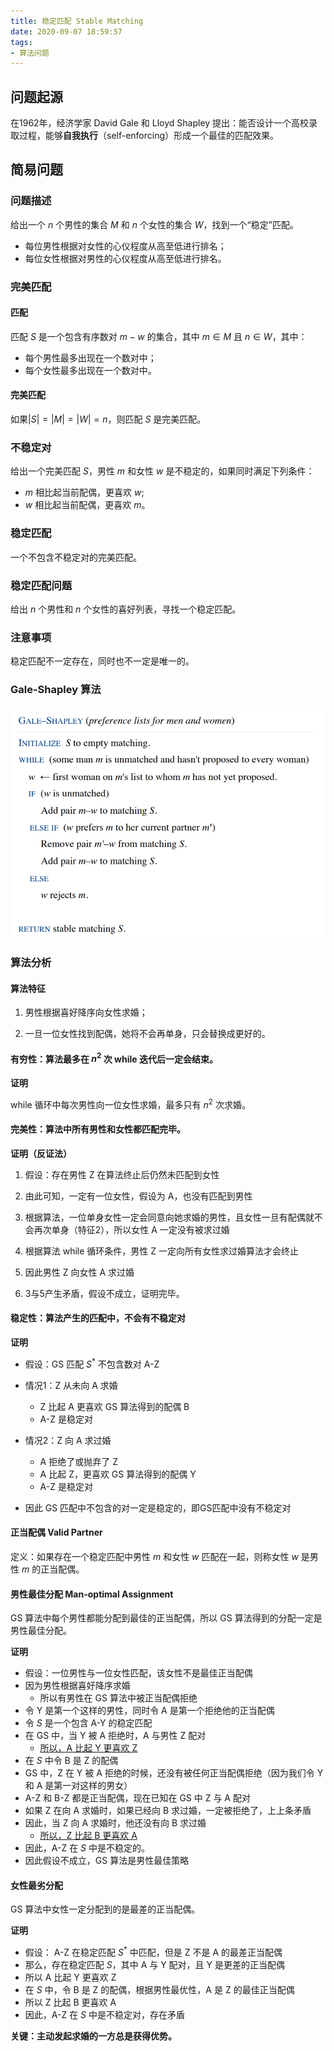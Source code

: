 ```yaml
---
title: 稳定匹配 Stable Matching
date: 2020-09-07 18:59:57
tags:
- 算法问题
---
```


## 问题起源

在1962年，经济学家 David Gale 和 Lloyd Shapley 提出：能否设计一个高校录取过程，能够**自我执行**（self-enforcing）形成一个最佳的匹配效果。

## 简易问题

### 问题描述

给出一个 $n$ 个男性的集合 $M$ 和 $n$ 个女性的集合 $W$，找到一个“稳定”匹配。

- 每位男性根据对女性的心仪程度从高至低进行排名；
- 每位女性根据对男性的心仪程度从高至低进行排名。

### 完美匹配

#### 匹配

匹配 $S$ 是一个包含有序数对 $m-w$ 的集合，其中 $m\in M$ 且 $n\in W$，其中：

- 每个男性最多出现在一个数对中；
- 每个女性最多出现在一个数对中。

#### 完美匹配

如果$|S|=|M|=|W|=n$，则匹配 $S$ 是完美匹配。

### 不稳定对

给出一个完美匹配 $S$，男性 $m$ 和女性 $w$ 是不稳定的，如果同时满足下列条件：

- $m$ 相比起当前配偶，更喜欢 $w$;
- $w$ 相比起当前配偶，更喜欢 $m$。

### 稳定匹配

一个不包含不稳定对的完美匹配。

### 稳定匹配问题

给出 $n$ 个男性和 $n$ 个女性的喜好列表，寻找一个稳定匹配。

### 注意事项

稳定匹配不一定存在，同时也不一定是唯一的。

### Gale-Shapley 算法

<img src="figures\GS_algorithm.png" alt="image-20200908102336433" style="zoom: 67%;" />

### 算法分析

#### 算法特征

1. 男性根据喜好降序向女性求婚；

2. 一旦一位女性找到配偶，她将不会再单身，只会替换成更好的。

#### 有穷性：算法最多在 $n^2$ 次 while 迭代后一定会结束。

**证明**

while 循环中每次男性向一位女性求婚，最多只有 $n^2$ 次求婚。

#### 完美性：算法中所有男性和女性都匹配完毕。

**证明（反证法）**

1. 假设：存在男性 Z 在算法终止后仍然未匹配到女性

2. 由此可知，一定有一位女性，假设为 A，也没有匹配到男性

3. 根据算法，一位单身女性一定会同意向她求婚的男性，且女性一旦有配偶就不会再次单身（特征2），所以女性 A 一定没有被求过婚

4. 根据算法 while 循环条件，男性 Z 一定向所有女性求过婚算法才会终止

5. 因此男性 Z 向女性 A 求过婚

6. 3与5产生矛盾，假设不成立，证明完毕。

#### 稳定性：算法产生的匹配中，不会有不稳定对

**证明**

- 假设：GS 匹配 $S^*$ 不包含数对 A-Z

- 情况1：Z 从未向 A 求婚
  - Z 比起 A 更喜欢 GS 算法得到的配偶 B
  - A-Z 是稳定对
- 情况2：Z 向 A 求过婚
  - A 拒绝了或抛弃了 Z
  - A 比起 Z，更喜欢 GS 算法得到的配偶 Y
  - A-Z 是稳定对

- 因此 GS 匹配中不包含的对一定是稳定的，即GS匹配中没有不稳定对

#### 正当配偶 Valid Partner

定义：如果存在一个稳定匹配中男性 $m$ 和女性 $w$ 匹配在一起，则称女性 $w$ 是男性 $m$ 的正当配偶。

#### 男性最佳分配 Man-optimal Assignment

GS 算法中每个男性都能分配到最佳的正当配偶，所以 GS 算法得到的分配一定是男性最佳分配。

**证明**

- 假设：一位男性与一位女性匹配，该女性不是最佳正当配偶
- 因为男性根据喜好降序求婚
  - 所以有男性在 GS 算法中被正当配偶拒绝
- 令 Y 是第一个这样的男性，同时令 A 是第一个拒绝他的正当配偶
- 令 $S$ 是一个包含 A-Y 的稳定匹配
- 在 GS 中，当 Y 被 A 拒绝时，A 与男性 Z 配对
  - <u>所以，A 比起 Y 更喜欢 Z</u>
- 在 $S$ 中令 B 是 Z 的配偶
- GS 中，Z 在 Y 被 A 拒绝的时候，还没有被任何正当配偶拒绝（因为我们令 Y 和 A 是第一对这样的男女）
- A-Z 和 B-Z 都是正当配偶，现在已知在 GS 中 Z 与 A 配对
- 如果 Z 在向 A 求婚时，如果已经向 B 求过婚，一定被拒绝了，上上条矛盾
- 因此，当 Z 向 A 求婚时，他还没有向 B 求过婚
  - <u>所以，Z 比起 B 更喜欢 A</u>
- 因此，A-Z 在 $S$ 中是不稳定的。
- 因此假设不成立，GS 算法是男性最佳策略

#### 女性最劣分配

GS 算法中女性一定分配到的是最差的正当配偶。

**证明**

- 假设： A-Z 在稳定匹配 $S^*$ 中匹配，但是 Z 不是 A 的最差正当配偶
- 那么，存在稳定匹配 $S$，其中 A 与 Y 配对，且 Y 是更差的正当配偶
- 所以 A 比起 Y 更喜欢 Z
- 在 $S$ 中，令 B 是 Z 的配偶，根据男性最优性，A 是 Z 的最佳正当配偶
- 所以 Z 比起 B 更喜欢 A
- 因此，A-Z 在 $S$ 中是不稳定对，存在矛盾

**关键：主动发起求婚的一方总是获得优势。**

